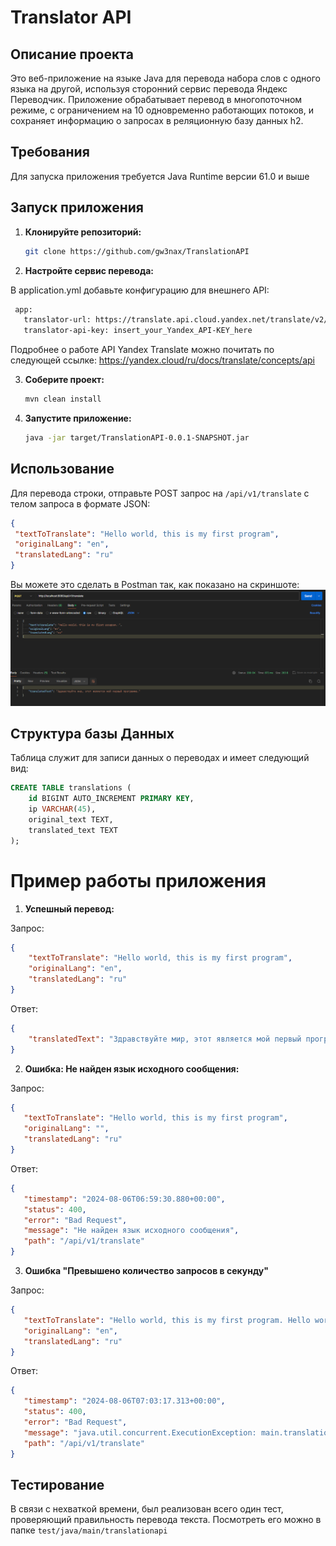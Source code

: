 # Translator API

## Описание проекта

Это веб-приложение на языке Java для перевода набора слов с одного языка на другой, используя сторонний сервис перевода Яндекс Переводчик. Приложение обрабатывает перевод в многопоточном режиме, с ограничением на 10 одновременно работающих потоков, и сохраняет информацию о запросах в реляционную базу данных h2.

## Требования 

Для запуска приложения требуется Java Runtime версии 61.0 и выше
## Запуск приложения

1. **Клонируйте репозиторий:**

   ```bash
   git clone https://github.com/gw3nax/TranslationAPI
   ```
2. **Настройте сервис перевода:**

В application.yml добавьте конфигурацию для внешнего API:
   ```bash
    app:
      translator-url: https://translate.api.cloud.yandex.net/translate/v2/translate
      translator-api-key: insert_your_Yandex_API-KEY_here
   ```
Подробнее о работе API Yandex Translate можно почитать по следующей ссылке: https://yandex.cloud/ru/docs/translate/concepts/api

3. **Соберите проект:**
   ```bash
   mvn clean install
   ```
4. **Запустите приложение:**
   ```bash
   java -jar target/TranslationAPI-0.0.1-SNAPSHOT.jar
   ```
## Использование
   Для перевода строки, отправьте POST запрос на ```/api/v1/translate``` с телом запроса в формате JSON:
   ```json
{
    "textToTranslate": "Hello world, this is my first program",
    "originalLang": "en",
    "translatedLang": "ru"
}   
```
Вы можете это сделать в Postman так, как показано на скриншоте:
![img.png](img.png)

## Структура базы Данных

Таблица служит для записи данных о переводах и имеет следующий вид:
```sql
CREATE TABLE translations (
    id BIGINT AUTO_INCREMENT PRIMARY KEY,
    ip VARCHAR(45),
    original_text TEXT,
    translated_text TEXT
);
```



# Пример работы приложения
1. **Успешный перевод:**  

Запрос:
```json
{
    "textToTranslate": "Hello world, this is my first program",
    "originalLang": "en",
    "translatedLang": "ru"
}   
```
Ответ:
```json
{
    "translatedText": "Здравствуйте мир, этот является мой первый программа"
}
```
2. **Ошибка: Не найден язык исходного сообщения:**

Запрос:
```json
{
   "textToTranslate": "Hello world, this is my first program",
   "originalLang": "",
   "translatedLang": "ru"
}   
```
Ответ:
```json
{
   "timestamp": "2024-08-06T06:59:30.880+00:00",
   "status": 400,
   "error": "Bad Request",
   "message": "Не найден язык исходного сообщения",
   "path": "/api/v1/translate"
}
```
3. **Ошибка "Превышено количество запросов в секунду"**

Запрос:
```json
{
   "textToTranslate": "Hello world, this is my first program. Hello world, this is my first program. Hello world, this is my first program. Hello world, this is my first program. Hello world, this is my first program. Hello world, this is my first program. Hello world, this is my first program. Hello world, this is my first program. Hello world, this is my first program. ",
   "originalLang": "en",
   "translatedLang": "ru"
}   
```
Ответ:
```json
{
   "timestamp": "2024-08-06T07:03:17.313+00:00",
   "status": 400,
   "error": "Bad Request",
   "message": "java.util.concurrent.ExecutionException: main.translationapi.exception.TooManyRequestsException: Клиент превысил лимит запросов.\n",
   "path": "/api/v1/translate"
}
```
## Тестирование
В связи с нехваткой времени, был реализован всего один тест, проверяющий правильность перевода текста. Посмотреть его можно в папке ```test/java/main/translationapi```

